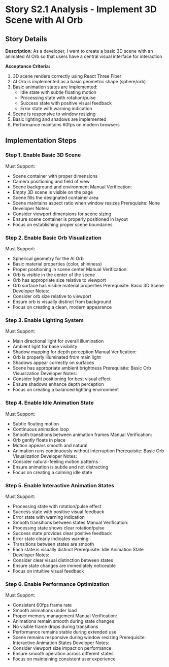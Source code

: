 # Story S2.1 Analysis - Implement 3D Scene with AI Orb

## Story Details
**Description:** As a developer, I want to create a basic 3D scene with an animated AI Orb so that users have a central visual interface for interaction

**Acceptance Criteria:**
1. 3D scene renders correctly using React Three Fiber
2. AI Orb is implemented as a basic geometric shape (sphere/orb)
3. Basic animation states are implemented:
   - Idle state with subtle floating motion
   - Processing state with rotation/pulse
   - Success state with positive visual feedback
   - Error state with warning indication
4. Scene is responsive to window resizing
5. Basic lighting and shadows are implemented
6. Performance maintains 60fps on modern browsers

## Implementation Steps

### Step 1. Enable Basic 3D Scene
Must Support:
- Scene container with proper dimensions
- Camera positioning and field of view
- Scene background and environment
Manual Verification:
- Empty 3D scene is visible on the page
- Scene fills the designated container area
- Scene maintains aspect ratio when window resizes
Prerequisite: None
Developer Notes:
- Consider viewport dimensions for scene sizing
- Ensure scene container is properly positioned in layout
- Focus on establishing proper scene boundaries

### Step 2. Enable Basic Orb Visualization
Must Support:
- Spherical geometry for the AI Orb
- Basic material properties (color, shininess)
- Proper positioning in scene center
Manual Verification:
- Orb is visible in the center of the scene
- Orb has appropriate size relative to viewport
- Orb surface has visible material properties
Prerequisite: Basic 3D Scene
Developer Notes:
- Consider orb size relative to viewport
- Ensure orb is visually distinct from background
- Focus on creating a clean, modern appearance

### Step 3. Enable Lighting System
Must Support:
- Main directional light for overall illumination
- Ambient light for base visibility
- Shadow mapping for depth perception
Manual Verification:
- Orb is properly illuminated from main light
- Shadows appear correctly on surfaces
- Scene has appropriate ambient brightness
Prerequisite: Basic Orb Visualization
Developer Notes:
- Consider light positioning for best visual effect
- Ensure shadows enhance depth perception
- Focus on creating a balanced lighting environment

### Step 4. Enable Idle Animation State
Must Support:
- Subtle floating motion
- Continuous animation loop
- Smooth transitions between animation frames
Manual Verification:
- Orb gently floats in place
- Motion appears smooth and natural
- Animation runs continuously without interruption
Prerequisite: Basic Orb Visualization
Developer Notes:
- Consider natural-feeling motion patterns
- Ensure animation is subtle and not distracting
- Focus on creating a calming idle state

### Step 5. Enable Interactive Animation States
Must Support:
- Processing state with rotation/pulse effect
- Success state with positive visual feedback
- Error state with warning indication
- Smooth transitions between states
Manual Verification:
- Processing state shows clear rotation/pulse
- Success state provides clear positive feedback
- Error state clearly indicates warning
- Transitions between states are smooth
- Each state is visually distinct
Prerequisite: Idle Animation State
Developer Notes:
- Consider clear visual distinction between states
- Ensure state changes are immediately noticeable
- Focus on intuitive visual feedback

### Step 6. Enable Performance Optimization
Must Support:
- Consistent 60fps frame rate
- Smooth animations under load
- Proper memory management
Manual Verification:
- Animations remain smooth during state changes
- No visible frame drops during transitions
- Performance remains stable during extended use
- Scene remains responsive during window resizing
Prerequisite: Interactive Animation States
Developer Notes:
- Consider viewport size impact on performance
- Ensure smooth operation across different states
- Focus on maintaining consistent user experience
